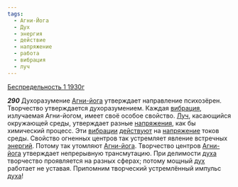 ```yaml
---
tags:
  - Агни-Йога
  - Дух
  - энергия
  - действие
  - напряжение
  - работа
  - вибрация
  - луч
---
```


[Беспредельность 1 1930г](https://127.0.0.1:4002/agni/1930)

___290___
Духоразумение [Агни-йога](../../../tags/#Агни-Йога) утверждает направление психозёрен. Творчество утверждается духоразумением. Каждая [вибрация](../../../tags/#вибрация), излучаемая Агни-йогом, имеет своё особое свойство. [Луч](../../../tags/#луч), касающийся окружающей среды, утверждает разные [напряжения](../../../tags/#[напряжение](../../../tags/#напряжение)), как бы химический процесс. Эти [вибрации](../../../tags/#вибрация) [действуют](../../../tags/#действие) на [напряжение](../../../tags/#напряжение) токов среды. Свойство огненных центров так устремляет явление встречных [энергий](../../../tags/#энергия). Потому так утомляют [Агни-йога](../../../tags/#Агни-Йога). Творчество центров [Агни-йога](../../../tags/#Агни-Йога) утверждает непрерывную трансмутацию. При делимости [духа](../../../tags/#Дух) творчество проявляется на разных сферах; потому мощный [дух](../../../tags/#Дух) работает не уставая. Припомним творческий устремлённый импульс [духа](../../../tags/#Дух)!